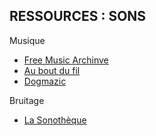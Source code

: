 ## RESSOURCES : SONS

Musique
- [Free Music Archinve](https://freemusicarchive.org)
- [Au bout du fil](https://auboutdufil.com)
- [Dogmazic](https://dogmazic.net)

Bruitage
- [La Sonothèque](https://lasonotheque.org)
